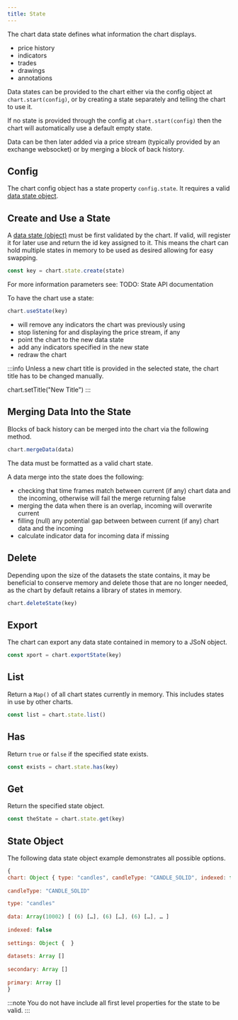 ```yaml
---
title: State
---
```


The chart data state defines what information the chart displays. 

* price history
* indicators
* trades
* drawings
* annotations

Data states can be provided to the chart either via the config object at ``chart.start(config)``, or by creating a state separately and telling the chart to use it.

If no state is provided through the config at ``chart.start(config)`` then the chart will automatically use a default empty state.

Data can be then later added via a price stream (typically provided by an exchange websocket) or by merging a block of back history.

## Config

The chart config object has a state property ``config.state``. It requires a valid [data state object](#state-object). 

## Create and Use a State

A [data state (object)](#state-object) must be first validated by the chart. If valid, will register it for later use and return the id key assigned to it. This means the chart can hold multiple states in memory to be used as desired allowing for easy swapping.

```javascript
const key = chart.state.create(state)
```
For more information parameters see: TODO: State API documentation

To have the chart use a state:

```javascript
chart.useState(key)
```
* will remove any indicators the chart was previously using
* stop listening for and displaying the price stream, if any
* point the chart to the new data state
* add any indicators specified in the new state
* redraw the chart

:::info
Unless a new chart title is provided in the selected state, the chart title has to be changed manually.

chart.setTitle("New Title")
:::

## Merging Data Into the State

Blocks of back history can be merged into the chart via the following method.

```javascript
chart.mergeData(data)
```
The data must be formatted as a valid chart state.

A data merge into the state does the following:

* checking that time frames match between current (if any) chart data and the incoming, otherwise will fail the merge returning false
* merging the data when there is an overlap, incoming will overwrite current
* filling (null) any potential gap between between current (if any) chart data and the incoming
* calculate indicator data for incoming data if missing

## Delete

Depending upon the size of the datasets the state contains, it may be beneficial to conserve memory and delete those that are no longer needed, as the chart by default retains a library of states in memory.

```javascript
chart.deleteState(key)
```

## Export

The chart can export any data state contained in memory to a JSoN object.

```javascript
const xport = chart.exportState(key)
```

## List

Return a ``Map()`` of all chart states currently in memory. This includes states in use by other charts.

```javascript
const list = chart.state.list()
```

## Has

Return ``true`` or ``false`` if the specified state exists.

```javascript
const exists = chart.state.has(key)
```

## Get

Return the specified state object.

```javascript
const theState = chart.state.get(key)
```

## State Object

The following data state object example demonstrates all possible options. 

```javascript
{​​
chart: Object { type: "candles", candleType: "CANDLE_SOLID", indexed: false, … }
​​​
candleType: "CANDLE_SOLID"

type: "candles"
​​​
data: Array(10002) [ (6) […], (6) […], (6) […], … ]
​​​
indexed: false
​​​​
settings: Object {  }
​​​​​​​
datasets: Array []
​​
secondary: Array []
​​
primary: Array []
}
```
:::note
You do not have include all first level properties for the state to be valid.
:::